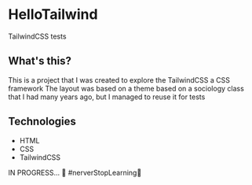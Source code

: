 # HelloTailwind
 TailwindCSS tests

## What's this?

This is a project that I was created to explore the TailwindCSS a CSS framework
The layout was based on a theme based on a sociology class that I had many years ago, but I managed to reuse it for tests 

## Technologies

* HTML
* CSS
* TailwindCSS

IN PROGRESS... 🚧
#nerverStopLearning🚀
